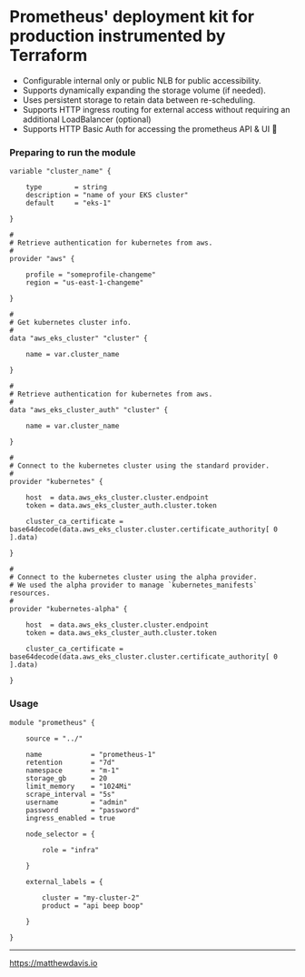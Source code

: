 # Prometheus' deployment kit for production instrumented by Terraform

* Configurable internal only or public NLB for public accessibility.
* Supports dynamically expanding the storage volume (if needed).
* Uses persistent storage to retain data between re-scheduling.
* Supports HTTP ingress routing for external access without requiring an
  additional LoadBalancer (optional)
* Supports HTTP Basic Auth for accessing the prometheus API & UI 🔐

### Preparing to run the module

```hcl
variable "cluster_name" {

    type        = string
    description = "name of your EKS cluster"
    default     = "eks-1"

}

#
# Retrieve authentication for kubernetes from aws.
#
provider "aws" {
    
    profile = "someprofile-changeme"
    region = "us-east-1-changeme"

}

#
# Get kubernetes cluster info.
#
data "aws_eks_cluster" "cluster" {

    name = var.cluster_name

}

#
# Retrieve authentication for kubernetes from aws.
#
data "aws_eks_cluster_auth" "cluster" {

    name = var.cluster_name

}

#
# Connect to the kubernetes cluster using the standard provider.
#
provider "kubernetes" {

    host  = data.aws_eks_cluster.cluster.endpoint
    token = data.aws_eks_cluster_auth.cluster.token

    cluster_ca_certificate = base64decode(data.aws_eks_cluster.cluster.certificate_authority[ 0 ].data)

}

#
# Connect to the kubernetes cluster using the alpha provider.
# We used the alpha provider to manage `kubernetes_manifests` resources.
#
provider "kubernetes-alpha" {

    host  = data.aws_eks_cluster.cluster.endpoint
    token = data.aws_eks_cluster_auth.cluster.token

    cluster_ca_certificate = base64decode(data.aws_eks_cluster.cluster.certificate_authority[ 0 ].data)

}
```

### Usage

```hcl
module "prometheus" {

    source = "../"

    name            = "prometheus-1"
    retention       = "7d"
    namespace       = "m-1"
    storage_gb      = 20
    limit_memory    = "1024Mi"
    scrape_interval = "5s"
    username        = "admin"
    password        = "password"
    ingress_enabled = true

    node_selector = {

        role = "infra"

    }

    external_labels = {

        cluster = "my-cluster-2"
        product = "api beep boop"

    }

}
```

---

https://matthewdavis.io
